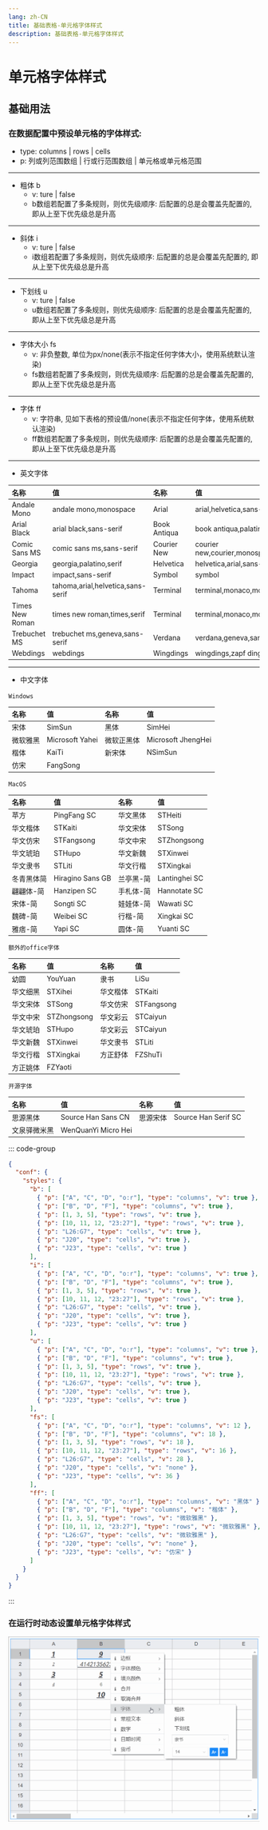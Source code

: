```yaml
---
lang: zh-CN
title: 基础表格-单元格字体样式
description: 基础表格-单元格字体样式
---
```


# 单元格字体样式

## 基础用法

<vma-formula-grid
:data="data"
:size="size"
:type="themeType"
style="width: 100%; height: 500px;"
/>

### 在数据配置中预设单元格的字体样式:
- type: columns | rows | cells
- p: 列或列范围数组 | 行或行范围数组 | 单元格或单元格范围
---
- 粗体 b
  - v: ture | false
  - b数组若配置了多条规则，则优先级顺序: 后配置的总是会覆盖先配置的, 即从上至下优先级总是升高
---
- 斜体 i
  - v: ture | false
  - i数组若配置了多条规则，则优先级顺序: 后配置的总是会覆盖先配置的, 即从上至下优先级总是升高
---
- 下划线 u
  - v: ture | false
  - u数组若配置了多条规则，则优先级顺序: 后配置的总是会覆盖先配置的, 即从上至下优先级总是升高
---
- 字体大小 fs
  - v: 非负整数, 单位为px/none(表示不指定任何字体大小，使用系统默认渲染)
  - fs数组若配置了多条规则，则优先级顺序: 后配置的总是会覆盖先配置的, 即从上至下优先级总是升高
---
- 字体 ff
  - v: 字符串, 见如下表格的预设值/none(表示不指定任何字体，使用系统默认渲染)
  - ff数组若配置了多条规则，则优先级顺序: 后配置的总是会覆盖先配置的, 即从上至下优先级总是升高
---
- 英文字体

| 名称          | 值                  | 名称               | 值               |
|:--------------|:-------------------|:-------------------|:-------------------|
| Andale Mono | andale mono,monospace | Arial | arial,helvetica,sans-serif |
| Arial Black | arial black,sans-serif | Book Antiqua | book antiqua,palatino,serif |
| Comic Sans MS | comic sans ms,sans-serif | Courier New | courier new,courier,monospace |
| Georgia | georgia,palatino,serif | Helvetica | helvetica,arial,sans-serif |
| Impact | impact,sans-serif | Symbol | symbol |
| Tahoma | tahoma,arial,helvetica,sans-serif | Terminal | terminal,monaco,monospace |
| Times New Roman | times new roman,times,serif | Terminal | terminal,monaco,monospace |
| Trebuchet MS | trebuchet ms,geneva,sans-serif | Verdana | verdana,geneva,sans-serif |
| Webdings | webdings | Wingdings | wingdings,zapf dingbats |

---
- 中文字体

```Windows```

| 名称          | 值                  | 名称               | 值               |
|:--------------|:-------------------|:-------------------|:-------------------|
| 宋体 | SimSun | 黑体 | SimHei |
| 微软雅黑 | Microsoft Yahei | 微软正黑体 | Microsoft JhengHei |
| 楷体 | KaiTi | 新宋体 | NSimSun |
| 仿宋 | FangSong |  |  |

```MacOS```

| 名称          | 值                  | 名称                 | 值                  |
|:--------------|:-------------------|:-------------------|:-------------------|
| 苹方 | PingFang SC | 华文黑体 | STHeiti |
| 华文楷体 | STKaiti | 华文宋体 | STSong |
| 华文仿宋 | STFangsong | 华文中宋 | STZhongsong |
| 华文琥珀 | STHupo | 华文新魏 | STXinwei |
| 华文隶书 | STLiti | 华文行楷 | STXingkai |
| 冬青黑体简 | Hiragino Sans GB | 兰亭黑-简 | Lantinghei SC |
| 翩翩体-简 | Hanzipen SC | 手札体-简 | Hannotate SC |
| 宋体-简 | Songti SC | 娃娃体-简 | Wawati SC |
| 魏碑-简 | Weibei SC | 行楷-简 | Xingkai SC |
| 雅痞-简 | Yapi SC | 圆体-简 | Yuanti SC |


```额外的office字体```

| 名称          | 值                  | 名称               | 值               |
|:--------------|:-------------------|:-------------------|:-------------------|
| 幼圆 | YouYuan | 隶书 | LiSu |
| 华文细黑 | STXihei | 华文楷体 | STKaiti |
| 华文宋体 | STSong | 华文仿宋 | STFangsong |
| 华文中宋 | STZhongsong | 华文彩云 | STCaiyun |
| 华文琥珀 | STHupo | 华文彩云 | STCaiyun |
| 华文新魏 | STXinwei | 华文隶书 | STLiti |
| 华文行楷 | STXingkai | 方正舒体 | FZShuTi |
| 方正姚体 | FZYaoti |  |  |

```开源字体```

| 名称          | 值                  | 名称               | 值               |
|:--------------|:-------------------|:-------------------|:-------------------|
| 思源黑体 | Source Han Sans CN | 思源宋体 | Source Han Serif SC |
| 文泉驿微米黑 | WenQuanYi Micro Hei |  |  |

::: code-group
```json
{
  "conf": {
    "styles": {
      "b": [
        { "p": ["A", "C", "D", "o:r"], "type": "columns", "v": true },
        { "p": ["B", "D", "F"], "type": "columns", "v": true },
        { "p": [1, 3, 5], "type": "rows", "v": true },
        { "p": [10, 11, 12, "23:27"], "type": "rows", "v": true },
        { "p": "L26:G7", "type": "cells", "v": true },
        { "p": "J20", "type": "cells", "v": true },
        { "p": "J23", "type": "cells", "v": true }
      ],
      "i": [
        { "p": ["A", "C", "D", "o:r"], "type": "columns", "v": true },
        { "p": ["B", "D", "F"], "type": "columns", "v": true },
        { "p": [1, 3, 5], "type": "rows", "v": true },
        { "p": [10, 11, 12, "23:27"], "type": "rows", "v": true },
        { "p": "L26:G7", "type": "cells", "v": true },
        { "p": "J20", "type": "cells", "v": true },
        { "p": "J23", "type": "cells", "v": true }
      ],
      "u": [
        { "p": ["A", "C", "D", "o:r"], "type": "columns", "v": true },
        { "p": ["B", "D", "F"], "type": "columns", "v": true },
        { "p": [1, 3, 5], "type": "rows", "v": true },
        { "p": [10, 11, 12, "23:27"], "type": "rows", "v": true },
        { "p": "L26:G7", "type": "cells", "v": true },
        { "p": "J20", "type": "cells", "v": true },
        { "p": "J23", "type": "cells", "v": true }
      ],
      "fs": [
        { "p": ["A", "C", "D", "o:r"], "type": "columns", "v": 12 },
        { "p": ["B", "D", "F"], "type": "columns", "v": 18 },
        { "p": [1, 3, 5], "type": "rows", "v": 18 },
        { "p": [10, 11, 12, "23:27"], "type": "rows", "v": 16 },
        { "p": "L26:G7", "type": "cells", "v": 28 },
        { "p": "J20", "type": "cells", "v": "none" },
        { "p": "J23", "type": "cells", "v": 36 }
      ],
      "ff": [
        { "p": ["A", "C", "D", "o:r"], "type": "columns", "v": "黑体" },
        { "p": ["B", "D", "F"], "type": "columns", "v": "楷体" },
        { "p": [1, 3, 5], "type": "rows", "v": "微软雅黑" },
        { "p": [10, 11, 12, "23:27"], "type": "rows", "v": "微软雅黑" },
        { "p": "L26:G7", "type": "cells", "v": "微软雅黑" },
        { "p": "J20", "type": "cells", "v": "none" },
        { "p": "J23", "type": "cells", "v": "仿宋" }
      ]
    }
  }
}
```
:::

### 在运行时动态设置单元格字体样式

![本地路径](./basic-table-cell-font-style/cell-font-style-change.gif "可以在运行时动态设置单元格字体样式")

<script lang="ts">
import {defineComponent, onMounted, reactive, ref, watch} from "vue";

export default defineComponent({
  name: "HelloWorld",
  setup() {
    const datasource = ref('map');
    const size = ref('normal');
    const themeType = ref('primary');

    onMounted(() => {
      console.log(data)
    });

    const mapData = reactive({
      data: [{
        p: 'A1',
        v: 1
      }, {
        p: 'A2',
        v: 2
      }, {
        p: 'A3',
        v: 3
      }, {
        p: 'A4',
        v: 4
      }, {
        p: 'A20',
        v: '= T20 - 2'
      }, {
        p: 'B1',
        v: '= SUM(A3, 6)'
      }, {
        p: 'B2',
        v: '= A2 + 2 + SQRT(2)'
      }, {
        p: 'B3',
        v: '= A3 + 2'
      }, {
        p: 'B4',
        v: '= A4 + 2'
      }, {
        p: 'B5',
        v: '= SUM(A1:A4)'
      }, {
        p: 'T20',
        v: '= A20 + 2'
      },]
    });

    const arrayData = reactive([
      [1, 2, 3, 4, 5, 6, 7, 8, 9, 10, 11, 12, 13, 14, 15, 16, 17, 18, 19, 20],
      [
        '= A1 + 2', '= B1 + 2', '= C1 + 2', '= D1 + 2', '= E1 + 2',
        '= F1 + 2', '= G1 + 2', '= H1 + 2', '= I1 + 2', '= J1 + 2',
        '= K1 + 2', '= L1 + 2', '= M1 + 2', '= N1 + 2', '= O1 + 2',
        '= P1 + 2', '= Q1 + 2', '= R1 + 2', '= S1 + 2', '= T1 + 2'
      ],
      [1, 2, 3, 4, 5, 6, 7, 8, 9, 10, 11, 12, 13, 14, 15, 16, 17, 18, 19, 20],
      [1, 2, 3, 4, 5, 6, 7, 8, 9, 10, 11, 12, 13, 14, 15, 16, 17, 18, 19, 20],
      [1, 2, 3, 4, 5, 6, 7, 8, 9, 10, 11, 12, 13, 14, 15, 16, 17, 18, 19, 20],
      [1, 2, 3, 4, 5, 6, 7, 8, 9, 10, 11, 12, 13, 14, 15, 16, 17, 18, 19, 20],
      [1, 2, 3, 4, 5, 6, 7, 8, 9, 10, 11, 12, 13, 14, 15, 16, 17, 18, 19, 20],
      [1, 2, 3, 4, 5, 6, 7, 8, 9, 10, 11, 12, 13, 14, 15, 16, 17, 18, 19, 20],
      [1, 2, 3, 4, 5, 6, 7, 8, 9, 10, 11, 12, 13, 14, 15, 16, 17, 18, 19, 20],
      [1, 2, 3, 4, 5, 6, 7, 8, 9, 10, 11, 12, 13, 14, 15, 16, 17, 18, 19, 20],
      [1, 2, 3, 4, 5, 6, 7, 8, 9, 10, 11, 12, 13, 14, 15, 16, 17, 18, 19, 20],
      [1, 2, 3, 4, 5, 6, 7, 8, 9, 10, 11, 12, 13, 14, 15, 16, 17, 18, 19, 20],
      [1, 2, 3, 4, 5, 6, 7, 8, 9, 10, 11, 12, 13, 14, 15, 16, 17, 18, 19, 20],
      [1, 2, 3, 4, 5, 6, 7, 8, 9, 10, 11, 12, 13, 14, 15, 16, 17, 18, 19, 20],
      [1, 2, 3, 4, 5, 6, 7, 8, 9, 10, 11, 12, 13, 14, 15, 16, 17, 18, 19, 20],
      [1, 2, 3, 4, 5, 6, 7, 8, 9, 10, 11, 12, 13, 14, 15, 16, 17, 18, 19, 20],
      [1, 2, 3, 4, 5, 6, 7, 8, 9, 10, 11, 12, 13, 14, 15, 16, 17, 18, 19, 20],
      [1, 2, 3, 4, 5, 6, 7, 8, 9, 10, 11, 12, 13, 14, 15, 16, 17, 18, 19, 20],
      [1, 2, 3, 4, 5, 6, 7, 8, 9, 10, 11, 12, 13, 14, 15, 16, 17, 18, 19, 20],
      [1, 2, 3, 4, 5, 6, 7, 8, 9, 10, 11, 12, 13, 14, 15, 16, 17, 18, 19, 20],
      [1, 2, 3, 4, 5, 6, 7, 8, 9, 10, 11, 12, 13, 14, 15, 16, 17, 18, 19, 20],
      [1, 2, 3, 4, 5, 6, 7, 8, 9, 10, 11, 12, 13, 14, 15, 16, 17, 18, 19, 20],
      [1, 2, 3, 4, 5, 6, 7, 8, 9, 10, 11, 12, 13, 14, 15, 16, 17, 18, 19, 20],
      [1, 2, 3, 4, 5, 6, 7, 8, 9, 10, 11, 12, 13, 14, 15, 16, 17, 18, 19, 20],
      [1, 2, 3, 4, 5, 6, 7, 8, 9, 10, 11, 12, 13, 14, 15, 16, 17, 18, 19, 20],
    ]);

    const confs = reactive({
      "styles": {
        "b": [
          { "p": ["A", "C", "D", "o:r"], "type": "columns", "v": true },
          { "p": ["B", "D", "F"], "type": "columns", "v": true },
          { "p": [1, 3, 5], "type": "rows", "v": true },
          { "p": [10, 11, 12, "23:27"], "type": "rows", "v": true },
          { "p": "L26:G7", "type": "cells", "v": true },
          { "p": "J20", "type": "cells", "v": true },
          { "p": "J23", "type": "cells", "v": true }
        ],
        "i": [
          { "p": ["A", "C", "D", "o:r"], "type": "columns", "v": true },
          { "p": ["B", "D", "F"], "type": "columns", "v": true },
          { "p": [1, 3, 5], "type": "rows", "v": true },
          { "p": [10, 11, 12, "23:27"], "type": "rows", "v": true },
          { "p": "L26:G7", "type": "cells", "v": true },
          { "p": "J20", "type": "cells", "v": true },
          { "p": "J23", "type": "cells", "v": true }
        ],
        "u": [
          { "p": ["A", "C", "D", "o:r"], "type": "columns", "v": true },
          { "p": ["B", "D", "F"], "type": "columns", "v": true },
          { "p": [1, 3, 5], "type": "rows", "v": true },
          { "p": [10, 11, 12, "23:27"], "type": "rows", "v": true },
          { "p": "L26:G7", "type": "cells", "v": true },
          { "p": "J20", "type": "cells", "v": true },
          { "p": "J23", "type": "cells", "v": true }
        ],
        "fs": [
          { "p": ["A", "C", "D", "o:r"], "type": "columns", "v": 12 },
          { "p": ["B", "D", "F"], "type": "columns", "v": 18 },
          { "p": [1, 3, 5], "type": "rows", "v": 18 },
          { "p": [10, 11, 12, "23:27"], "type": "rows", "v": 16 },
          { "p": "L26:G7", "type": "cells", "v": 28 },
          { "p": "J20", "type": "cells", "v": "none" },
          { "p": "J23", "type": "cells", "v": 36 }
        ],
        "ff": [
          { "p": ["A", "C", "D", "o:r"], "type": "columns", "v": "黑体" },
          { "p": ["B", "D", "F"], "type": "columns", "v": "楷体" },
          { "p": [1, 3, 5], "type": "rows", "v": "微软雅黑" },
          { "p": [10, 11, 12, "23:27"], "type": "rows", "v": "微软雅黑" },
          { "p": "L26:G7", "type": "cells", "v": "微软雅黑" },
          { "p": "J20", "type": "cells", "v": "none" },
          { "p": "J23", "type": "cells", "v": "仿宋" }
        ]
      }
    });

    const data = reactive({
      conf: confs,
      type: 'map',
      arrayData: arrayData,
      mapData: mapData
    });

    watch(() => datasource.value, () => {
      data.type = datasource.value
    });

    watch(() => size.value, () => {
      console.log(size.value)
    });

    watch(() => data.type, () => {
      console.log(data)
    },{
      deep: true
    });

    return {
      datasource,
      data,
      size,
      themeType
    }
  }
})
</script>
